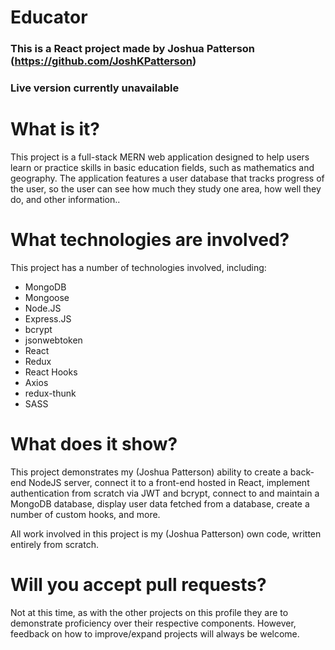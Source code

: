 # Educator

### This is a React project made by Joshua Patterson (https://github.com/JoshKPatterson)

### Live version currently unavailable

# What is it?

This project is a full-stack MERN web application designed to help users learn or practice skills in basic education fields, such as mathematics and geography. The application features a user database that tracks progress of the user, so the user can see how much they study one area, how well they do, and other information..

# What technologies are involved?

This project has a number of technologies involved, including:

- MongoDB
- Mongoose
- Node.JS
- Express.JS
- bcrypt
- jsonwebtoken
- React
- Redux
- React Hooks
- Axios
- redux-thunk
- SASS

# What does it show?

This project demonstrates my (Joshua Patterson) ability to create a back-end NodeJS server, connect it to a front-end hosted in React, implement authentication from scratch via JWT and bcrypt, connect to and maintain a MongoDB database, display user data fetched from a database, create a number of custom hooks, and more.

All work involved in this project is my (Joshua Patterson) own code, written entirely from scratch.

# Will you accept pull requests?

Not at this time, as with the other projects on this profile they are to demonstrate proficiency over their respective components. However, feedback on how to improve/expand projects will always be welcome.
